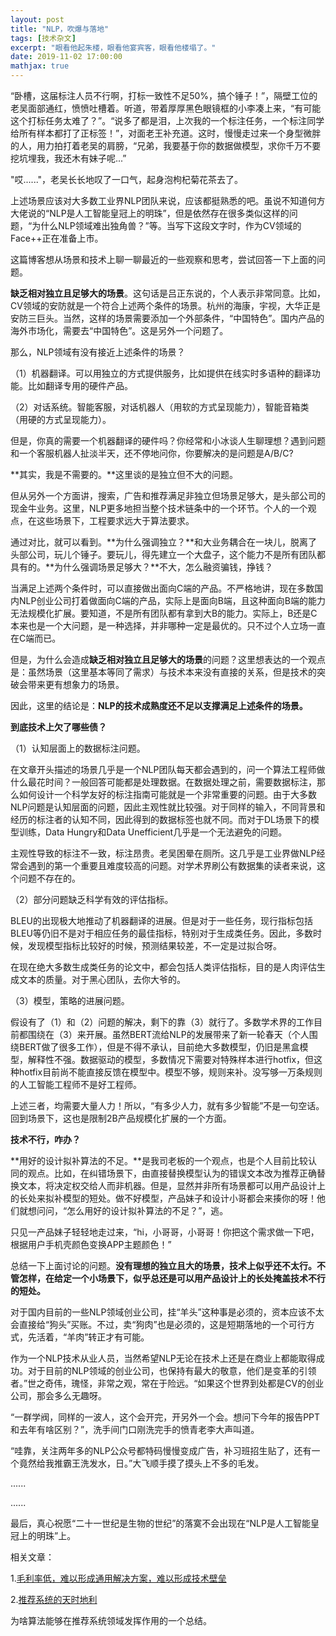 ```yaml
---
layout: post
title: "NLP，吹爆与落地"
tags: [技术杂文]
excerpt: "眼看他起朱楼，眼看他宴宾客，眼看他楼塌了。"
date: 2019-11-02 17:00:00
mathjax: true
---
```


“卧槽，这届标注人员不行啊，打标一致性不足50%，搞个锤子！”，隔壁工位的老吴面部通红，愤愤吐槽着。听道，带着厚厚黑色眼镜框的小李凑上来，“有可能这个打标任务太难了？”。“说多了都是泪，上次我的一个标注任务，一个标注同学给所有样本都打了正标签！”，对面老王补充道。这时，慢慢走过来一个身型微胖的人，用力拍打着老吴的肩膀，“兄弟，我要基于你的数据做模型，求你千万不要挖坑埋我，我还木有妹子呢...”

"哎......"，老吴长长地叹了一口气，起身泡枸杞菊花茶去了。

上述场景应该对大多数工业界NLP团队来说，应该都挺熟悉的吧。虽说不知道何方大佬说的“NLP是人工智能皇冠上的明珠”，但是依然存在很多类似这样的问题，“为什么NLP领域难出独角兽？”等。当写下这段文字时，作为CV领域的Face++正在准备上市。

这篇博客想从场景和技术上聊一聊最近的一些观察和思考，尝试回答一下上面的问题。

**缺乏相对独立且足够大的场景**。这句话是吕正东说的，个人表示非常同意。比如，CV领域的安防就是一个符合上述两个条件的场景。杭州的海康，宇视，大华正是安防三巨头。当然，这样的场景需要添加一个外部条件，“中国特色”。国内产品的海外市场化，需要去“中国特色”。这是另外一个问题了。

那么，NLP领域有没有接近上述条件的场景？

（1）机器翻译。可以用独立的方式提供服务，比如提供在线实时多语种的翻译功能。比如翻译专用的硬件产品。

（2）对话系统。智能客服，对话机器人（用软的方式呈现能力），智能音箱类（用硬的方式呈现能力）。

但是，你真的需要一个机器翻译的硬件吗？你经常和小冰谈人生聊理想？遇到问题和一个客服机器人扯淡半天，还不停地问你，你要解决的是问题是A/B/C?

**其实，我是不需要的。**这里谈的是独立但不大的问题。

但从另外一个方面讲，搜索，广告和推荐满足非独立但场景足够大，是头部公司的现金牛业务。这里，NLP更多地担当整个技术链条中的一个环节。个人的一个观点，在这些场景下，工程要求远大于算法要求。

通过对比，就可以看到。**为什么强调独立？**和大业务耦合在一块儿，脱离了头部公司，玩儿个锤子。要玩儿，得先建立一个大盘子，这个能力不是所有团队都具有的。**为什么强调场景足够大？**不大，怎么融资骗钱，挣钱？

当满足上述两个条件时，可以直接做出面向C端的产品。不严格地讲，现在多数国内NLP创业公司打着做面向C端的产品，实际上是面向B端，且这种面向B端的能力无法规模化扩展。要知道，不是所有团队都有拿到大B的能力。实际上，B还是C本来也是一个大问题，是一种选择，并非哪种一定是最优的。只不过个人立场一直在C端而已。

但是，为什么会造成**缺乏相对独立且足够大的场景**的问题？这里想表达的一个观点是：虽然场景（这里基本等同了需求）与技术本来没有直接的关系，但是技术的突破会带来更有想象力的场景。

因此，这里的结论是：**NLP的技术成熟度还不足以支撑满足上述条件的场景。**

**到底技术上欠了哪些债？**

（1）认知层面上的数据标注问题。

在文章开头描述的场景几乎是一个NLP团队每天都会遇到的，问一个算法工程师做什么最花时间？一般回答可能都是处理数据。在数据处理之前，需要数据标注，那么如何设计一个科学友好的标注指南可能就是一个非常重要的问题。由于大多数NLP问题是认知层面的问题，因此主观性就比较强。对于同样的输入，不同背景和经历的标注者的认知不同，因此得到的数据标签也就不同。而对于DL场景下的模型训练，Data Hungry和Data Unefficient几乎是一个无法避免的问题。

主观性导致的标注不一致，标注昂贵。老吴困晕在厕所。这几乎是工业界做NLP经常会遇到的第一个重要且难度较高的问题。对学术界刷公有数据集的读者来说，这个问题不存在的。

（2）部分问题缺乏科学有效的评估指标。

BLEU的出现极大地推动了机器翻译的进展。但是对于一些任务，现行指标包括BLEU等仍旧不是对于相应任务的最佳指标，特别对于生成类任务。因此，多数时候，发现模型指标比较好的时候，预测结果较差，不一定是过拟合呀。

在现在绝大多数生成类任务的论文中，都会包括人类评估指标，目的是人肉评估生成文本的质量。对于黑心团队，去你大爷的。

（3）模型，策略的进展问题。

假设有了（1）和（2）问题的解决，剩下的靠（3）就行了。多数学术界的工作目前都围绕在（3）来开展。虽然BERT流给NLP的发展带来了新一轮春天（个人围绕BERT做了很多工作），但是不得不承认，目前绝大多数模型，仍旧是黑盒模型，解释性不强。数据驱动的模型，多数情况下需要对特殊样本进行hotfix，但这种hotfix目前尚不能直接反馈在模型中。模型不够，规则来补。没写够一万条规则的人工智能工程师不是好工程师。

上述三者，均需要大量人力！所以，“有多少人力，就有多少智能”不是一句空话。回到场景下，这也是限制2B产品规模化扩展的一个方面。

**技术不行，咋办？**

**用好的设计拟补算法的不足。**是我司老板的一个观点，也是个人目前比较认同的观点。比如，在纠错场景下，由直接替换模型认为的错误文本改为推荐正确替换文本，将决定权交给人而非机器。但是，显然并非所有场景都可以用产品设计上的长处来拟补模型的短处。做不好模型，产品妹子和设计小哥都会来揍你的呀！他们就想问问，“怎么用好的设计拟补算法的不足？”，逃。

只见一产品妹子轻轻地走过来，“hi，小哥哥，小哥哥！你把这个需求做一下吧，根据用户手机壳颜色变换APP主题颜色！”

总结一下上面讨论的问题。**没有理想的独立且大的场景，技术上似乎还不太行。不管怎样，在给定一个小场景下，似乎总还是可以用产品设计上的长处掩盖技术不行的短处。**

对于国内目前的一些NLP领域创业公司，挂“羊头”这种事是必须的，资本应该不太会直接给“狗头”买账。不过，卖“狗肉”也是必须的，这是短期落地的一个可行方式，先活着，“羊肉”转正才有可能。


作为一个NLP技术从业人员，当然希望NLP无论在技术上还是在商业上都能取得成功。对于目前的NLP领域的创业公司，也保持有最大的敬意，他们是变革的引领者。”世之奇伟，瑰怪，非常之观，常在于险远。“如果这个世界到处都是CV的创业公司，那会多么无趣呀。


“一群学阀，同样的一波人，这个会开完，开另外一个会。想问下今年的报告PPT和去年有啥区别？”，洗手间门口刚洗完手的愤青老李大声叫道。

“哇靠，关注两年多的NLP公众号都特码慢慢变成广告，补习班招生贴了，还有一个竟然给我推霸王洗发水，日。”大飞顺手摸了摸头上不多的毛发。

......

......

最后，真心祝愿“二十一世纪是生物的世纪”的落寞不会出现在“NLP是人工智能皇冠上的明珠”上。

相关文章：

1.[毛利率低，难以形成通用解决方案，难以形成技术壁垒](https://mp.weixin.qq.com/s?__biz=MzIzNjc1NzUzMw==&mid=2247538571&idx=4&sn=fa3df61e7fb319a1d5e6ce9bc8f85faa&chksm=e8d0e0f9dfa769ef85ffece00308bb31b9cab11bb169d9a40a57efc19776c729ed0e95d1e608&mpshare=1&scene=23&srcid&sharer_sharetime=1583812320502&sharer_shareid=0e8353dcb5f53b85da8e0afe73a0021b%23rd)

2.[推荐系统的天时地利](https://zhuanlan.zhihu.com/p/147943017?utm_source=qq&utm_medium=social&utm_oi=52727124066304)

为啥算法能够在推荐系统领域发挥作用的一个总结。
